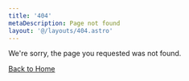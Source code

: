 ```yaml
---
title: '404'
metaDescription: Page not found
layout: '@/layouts/404.astro'
---
```


We're sorry, the page you requested was not found.

[Back to Home](/en/)

